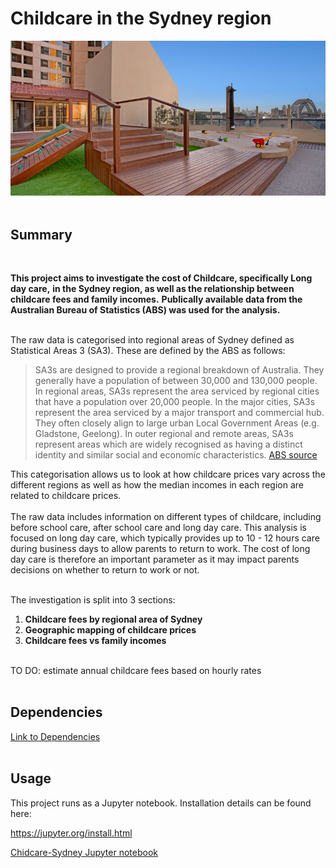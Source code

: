 # Childcare in the Sydney region

![Childcare image](childcare_image.png)
<br/>
<br/>
## Summary
<br/>

**This project aims to investigate the cost of Childcare, specifically Long day care,** 
**in the Sydney region, as well as the relationship between childcare fees and family incomes.**
**Publically available data from the Australian Bureau of Statistics (ABS) was used for the analysis.**

<br/>
The raw data is categorised into regional areas of Sydney defined as Statistical Areas 3 (SA3). 
These are defined by the ABS as follows:

> SA3s are designed to provide a regional breakdown of Australia. 
> They generally have a population of between 30,000 and 130,000 people. 
> In regional areas, SA3s represent the area serviced by regional cities that have a population 
> over 20,000 people. In the major cities, SA3s represent the area serviced by a major transport 
> and commercial hub. They often closely align to large urban Local Government Areas 
> (e.g. Gladstone, Geelong). In outer regional and remote areas, SA3s represent areas which are 
> widely recognised as having a distinct identity and similar social and economic characteristics. 
[ABS source](https://www.abs.gov.au/ausstats/abs@.nsf/Lookup/by%20Subject/1270.0.55.001~July%202016~Main%20Features~Statistical%20Area%20Level%203%20(SA3)~10015) <br>

This categorisation allows us to look at how childcare prices vary across the different regions 
as well as how the median incomes in each region are related to childcare prices.
<br/>
<br/>
The raw data includes information on different types of childcare, including before school care, 
after school care and long day care. This analysis is focused on long day care, which typically 
provides up to 10 - 12 hours care during business days to allow parents to return to work. The cost
of long day care is therefore an important parameter as it may impact parents decisions on whether 
to return to work or not.


<br/>
The investigation is split into 3 sections:

1. **Childcare fees by regional area of Sydney**
2. **Geographic mapping of childcare prices**
3. **Childcare fees vs family incomes**

<br/>
TO DO:
estimate annual childcare fees based on hourly rates
<br/>
<br/>

## Dependencies

[Link to Dependencies](https://github.com/ThomasKillin/childcare-sydney/blob/main/requirements.txt)
<br/>
<br/>

## Usage

This project runs as a Jupyter notebook. Installation details can be found here:<br/>

https://jupyter.org/install.html

[Chidcare-Sydney Jupyter notebook](https://github.com/ThomasKillin/childcare-sydney/blob/main/main.ipynb)

